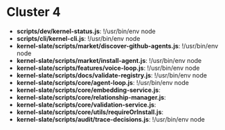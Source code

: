 # Cluster 4
- **scripts/dev/kernel-status.js**: !/usr/bin/env node
- **scripts/cli/kernel-cli.js**: !/usr/bin/env node
- **kernel-slate/scripts/market/discover-github-agents.js**: !/usr/bin/env node
- **kernel-slate/scripts/market/install-agent.js**: !/usr/bin/env node
- **kernel-slate/scripts/features/voice-loop.js**: !/usr/bin/env node
- **kernel-slate/scripts/docs/validate-registry.js**: !/usr/bin/env node
- **kernel-slate/scripts/core/agent-loop.js**: !/usr/bin/env node
- **kernel-slate/scripts/core/embedding-service.js**: 
- **kernel-slate/scripts/core/relationship-manager.js**: 
- **kernel-slate/scripts/core/validation-service.js**: 
- **kernel-slate/scripts/core/utils/requireOrInstall.js**: 
- **kernel-slate/scripts/audit/trace-decisions.js**: !/usr/bin/env node
